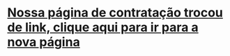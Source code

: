 # [Nossa página de contratação trocou de link, clique aqui para ir para a nova página](http://github.com/hashlab/hiring)
